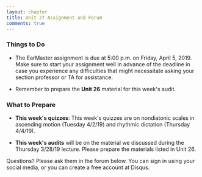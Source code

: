 ```yaml
---
layout: chapter
title: Unit 27 Assignment and Forum
comments: true
---
```


### Things to Do

- The EarMaster assignment is due at 5:00 p.m. on Friday, April 5, 2019. Make sure to start your assignment well in advance of the deadline in case you experience any difficulties that might necessitate asking your section professor or TA for assistance.

- Remember to prepare the **Unit 26** material for this week's audit.

### What to Prepare

- **This week's quizzes**: This week's quizzes are on nondiatonic scales in ascending motion (Tuesday 4/2/19) and rhythmic dictation (Thursday 4/4/19).

- **This week's audits** will be on the material we discussed during the Thursday 3/28/19 lecture. Please prepare the materials listed in Unit 26.

Questions? Please ask them in the forum below. You can sign in using your social media, or you can create a free account at Disqus.